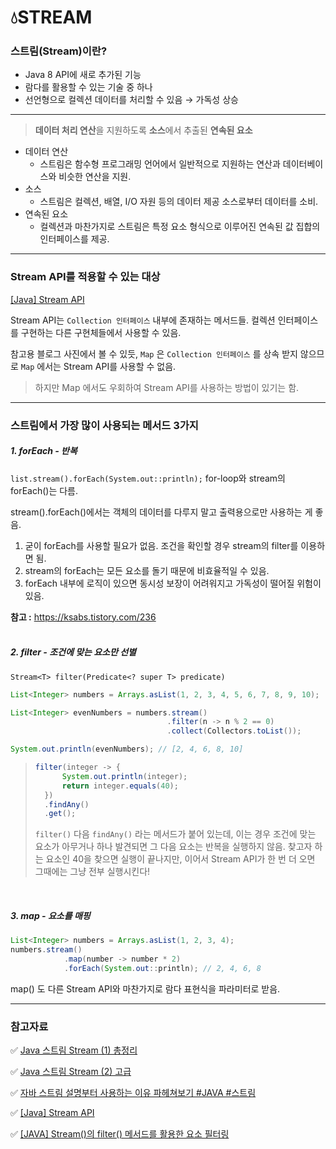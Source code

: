 # 💧STREAM
### 스트림(Stream)이란?
- Java 8 API에 새로 추가된 기능
- 람다를 활용할 수 있는 기술 중 하나
- 선언형으로 컬렉션 데이터를 처리할 수 있음 → 가독성 상승
---
> **데이터 처리 연산**을 지원하도록 **소스**에서 추출된 **연속된 요소**
- 데이터 연산
    - 스트림은 함수형 프로그래밍 언어에서 일반적으로 지원하는 연산과 데이터베이스와 비슷한 연산을 지원.
- 소스
    - 스트림은 컬렉션, 배열, I/O 자원 등의 데이터 제공 소스로부터 데이터를 소비.
- 연속된 요소
    - 컬렉션과 마찬가지로 스트림은 특정 요소 형식으로 이루어진 연속된 값 집합의 인터페이스를 제공.

---

### Stream API를 적용할 수 있는 대상
[[Java] Stream API](https://velog.io/@edgar6bf/Java-Stream-API)

Stream API는 `Collection 인터페이스` 내부에 존재하는 메서드들. 컬렉션 인터페이스를 구현하는 다른 구현체들에서 사용할 수 있음.

참고용 블로그 사진에서 볼 수 있듯, `Map` 은 `Collection 인터페이스` 를 상속 받지 않으므로 `Map` 에서는 Stream API를 사용할 수 없음.
> 하지만 Map 에서도 우회하여 Stream API를 사용하는 방법이 있기는 함.

---

### 스트림에서 가장 많이 사용되는 메서드 3가지
##### 1. forEach - 반복
`list.stream().forEach(System.out::println);`
for-loop와 stream의 forEach()는 다름.

stream().forEach()에서는 객체의 데이터를 다루지 말고 출력용으로만 사용하는 게 좋음.

1. 굳이 forEach를 사용할 필요가 없음. 조건을 확인할 경우 stream의 filter를 이용하면 됨.
2. stream의 forEach는 모든 요소를 돌기 때문에 비효율적일 수 있음.
3. forEach 내부에 로직이 있으면 동시성 보장이 어려워지고 가독성이 떨어질 위험이 있음.

**참고 :** https://ksabs.tistory.com/236
<br />
<br />

##### 2. filter - 조건에 맞는 요소만 선별
`Stream<T> filter(Predicate<? super T> predicate)`
```java
List<Integer> numbers = Arrays.asList(1, 2, 3, 4, 5, 6, 7, 8, 9, 10);

List<Integer> evenNumbers = numbers.stream()
                                   .filter(n -> n % 2 == 0)
                                   .collect(Collectors.toList());

System.out.println(evenNumbers); // [2, 4, 6, 8, 10]
```
> 
> ```java
> filter(integer -> {
>		System.out.println(integer);
>		return integer.equals(40);
>	})
>	.findAny()
>	.get();
> ```
> `filter()` 다음 `findAny()` 라는 메서드가 붙어 있는데, 이는 경우 조건에 맞는 요소가 아무거나 하나 발견되면 그 다음 요소는 반복을 실행하지 않음. 찾고자 하는 요소인 40을 찾으면 실행이 끝나지만, 이어서 Stream API가 한 번 더 오면 그때에는 그냥 전부 실행시킨다!

<br />

##### 3. map - 요소를 매핑
```java
List<Integer> numbers = Arrays.asList(1, 2, 3, 4);
numbers.stream()
			.map(number -> number * 2)
			.forEach(System.out::println); // 2, 4, 6, 8
```
map() 도 다른 Stream API와 마찬가지로 람다 표현식을 파라미터로 받음.

---

### 참고자료
✅ [Java 스트림 Stream (1) 총정리](https://futurecreator.github.io/2018/08/26/java-8-streams/)

✅ [Java 스트림 Stream (2) 고급](https://futurecreator.github.io/2018/08/26/java-8-streams-advanced/)

✅ [자바 스트림 설명부터 사용하는 이유 파헤쳐보기 #JAVA #스트림](https://zangzangs.tistory.com/171)

✅ [[Java] Stream API](https://velog.io/@edgar6bf/Java-Stream-API)

✅ [[JAVA] Stream()의 filter() 메서드를 활용한 요소 필터링](https://velog.io/@jungmyeong96/JAVA-Stream%EC%9D%98-filter-%EB%A9%94%EC%84%9C%EB%93%9C%EB%A5%BC-%ED%99%9C%EC%9A%A9%ED%95%9C-%EC%9A%94%EC%86%8C-%ED%95%84%ED%84%B0%EB%A7%81)
